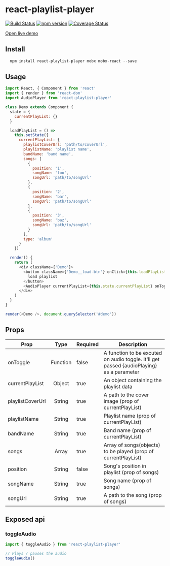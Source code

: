# react-playlist-player

[![Build Status](https://travis-ci.org/devsarmico/react-playlist-player.svg?branch=master)](https://travis-ci.org/devsarmico/react-playlist-player)
[![npm version](https://badge.fury.io/js/react-playlist-player.svg)](https://badge.fury.io/js/react-playlist-player)
[![Coverage Status](https://coveralls.io/repos/github/devsarmico/react-playlist-player/badge.svg?branch=master)](https://coveralls.io/github/devsarmico/react-playlist-player?branch=master)

[Open live demo](https://react-playlist-player.firebaseapp.com/)

[build-badge]: https://img.shields.io/travis/user/repo/master.png?style=flat-square
[build]: https://travis-ci.org/user/repo
[npm-badge]: https://img.shields.io/npm/v/npm-package.png?style=flat-square
[npm]: https://www.npmjs.org/package/npm-package
[coveralls-badge]: https://img.shields.io/coveralls/user/repo/master.png?style=flat-square
[coveralls]: https://coveralls.io/github/user/repo

## Install

```javascript
  npm install react-playlist-player mobx mobx-react --save
```

## Usage

```javascript
import React, { Component } from 'react'
import { render } from 'react-dom'
import AudioPlayer from 'react-playlist-player'

class Demo extends Component {
  state = {
    currentPlayList: {}
  }

  loadPlayList = () =>
    this.setState({
      currentPlayList: {
        playlistCoverUrl: 'path/to/coverUrl',
        playlistName: 'playlist name',
        bandName: 'band name',
        songs: [
          {
            position: '1',
            songName: 'foo',
            songUrl: 'path/to/songUrl'
          },
          {
            position: '2',
            songName: 'bar',
            songUrl: 'path/to/songUrl'
          },
          {
            position: '3',
            songName: 'baz',
            songUrl: 'path/to/songUrl'
          }
        ],
        type: 'album'
      }
    })

  render() {
    return (
      <div className={'Demo'}>
        <button className={'Demo__load-btn'} onClick={this.loadPlayList}>
          load playlist
        </button>
        <AudioPlayer currentPlayList={this.state.currentPlayList} onToggle={({audioPlaying}) => console.log({audioPlaying})}/>
      </div>
    )
  }
}

render(<Demo />, document.querySelector('#demo'))
```

## Props

| Prop            |  Type  | Required | Description                                                    |
| --------------- | :----: | -------- | -------------------------------------------------------------- |
| onToggle | Function | false     | A function to be excuted on audio toggle. It'll get passed {audioPlaying} as a parameter                         |
| currentPlayList | Object | true     | An object containing the playlist data                         |
| playlistCoverUrl | String | true     | A path to the cover image (prop of currentPlayList)            |
| playlistName    | String | true     | Playlist name (prop of currentPlayList)                           |
| bandName        | String | true     | Band name (prop of currentPlayList)                            |
| songs           | Array  | true     | Array of songs(objects) to be played (prop of currentPlayList) |
| position        | String | false    | Song's position in playlist (prop of songs)                    |
| songName        | String | true     | Song name (prop of songs)                                      |
| songUrl         | String | true     | A path to the song (prop of songs)                             |

## Exposed api

### toggleAudio

```javascript
import { toggleAudio } from 'react-playlist-player'

// Plays / pauses the audio
toggleAudio()
```
